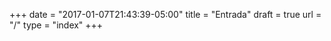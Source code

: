 +++
date = "2017-01-07T21:43:39-05:00"
title = "Entrada"
draft = true
url = "/"
type = "index"
+++


